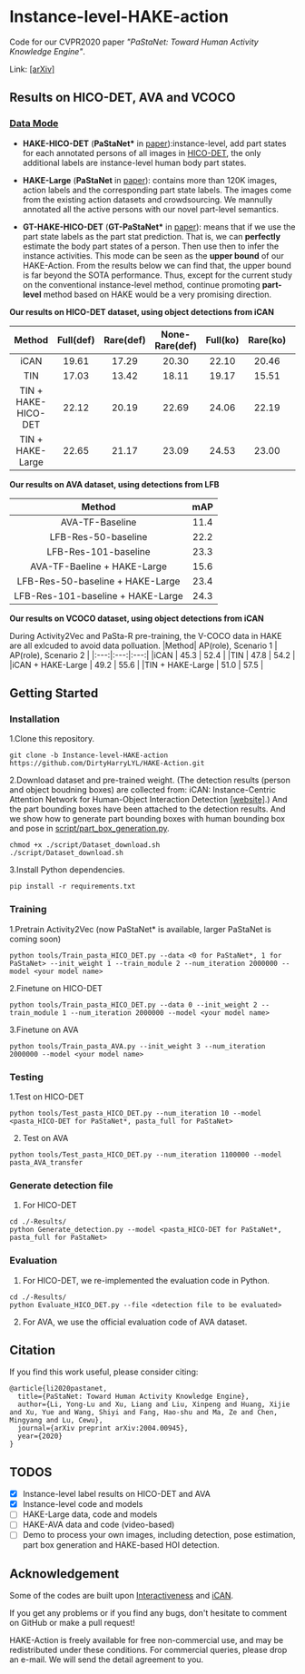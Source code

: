 # Instance-level-HAKE-action
Code for our CVPR2020 paper *"PaStaNet: Toward Human Activity Knowledge Engine"*.

Link: [[arXiv]]()

## Results on HICO-DET, AVA and VCOCO

### [Data Mode](https://github.com/DirtyHarryLYL/HAKE)
- **HAKE-HICO-DET** (**PaStaNet\*** in [paper]()):instance-level, add part states for each annotated persons of all images in [HICO-DET](http://www-personal.umich.edu/~ywchao/hico/), the only additional labels are instance-level human body part states.

- **HAKE-Large** (**PaStaNet** in [paper]()): contains more than 120K images, action labels and the corresponding part state labels. The images come from the existing action datasets and crowdsourcing. We mannully annotated all the active persons with our novel part-level semantics.

- **GT-HAKE-HICO-DET** (**GT-PaStaNet\*** in [paper]()): means that if we use the part state labels as the part stat prediction. That is, we can **perfectly** estimate the body part states of a person. Then use then to infer the instance activities. This mode can be seen as the **upper bound** of our HAKE-Action. From the results below we can find that, the upper bound is far beyond the SOTA performance. Thus, except for the current study on the conventional instance-level method, continue promoting **part-level** method based on HAKE would be a very promising direction.

**Our results on HICO-DET dataset, using object detections from iCAN**

|Method| Full(def) | Rare(def) | None-Rare(def)| Full(ko) | Rare(ko) | None-Rare(ko) |
|:---:|:---:|:---:|:---:|:---:|:---:|:---:|
|iCAN           | 19.61 | 17.29 | 20.30 | 22.10 | 20.46 | 22.59 |
|TIN            | 17.03 | 13.42 | 18.11 | 19.17 | 15.51 | 20.26 |
|TIN + HAKE-HICO-DET| 22.12 | 20.19 | 22.69 | 24.06 | 22.19 | 24.62 |
|TIN + HAKE-Large | 22.65 | 21.17 | 23.09 | 24.53 | 23.00 | 24.99 |

**Our results on AVA dataset, using detections from LFB**

|Method| mAP |
|:---:|:---:|
|AVA-TF-Baseline                 | 11.4 |
|LFB-Res-50-baseline             | 22.2 |
|LFB-Res-101-baseline            | 23.3 |
|AVA-TF-Baeline + HAKE-Large       | 15.6 |
|LFB-Res-50-baseline + HAKE-Large  | 23.4 |
|LFB-Res-101-baseline + HAKE-Large | 24.3 |

**Our results on VCOCO dataset, using object detections from iCAN**

During Activity2Vec and PaSta-R pre-training, the V-COCO data in HAKE are all exlcuded to avoid data polluation.
|Method| AP(role), Scenario 1 | AP(role), Scenario 2 |
|:---:|:---:|:---:|
|iCAN                     | 45.3 | 52.4 |
|TIN                      | 47.8 | 54.2 |
|iCAN + HAKE-Large   | 49.2 | 55.6 |
|TIN + HAKE-Large    | 51.0 | 57.5 |

## Getting Started

### Installation

1.Clone this repository.

```
git clone -b Instance-level-HAKE-action https://github.com/DirtyHarryLYL/HAKE-Action.git
```

2.Download dataset and pre-trained weight. (The detection results (person and object boudning boxes) are collected from: iCAN: Instance-Centric Attention Network for Human-Object Interaction Detection [[website]](http://chengao.vision/iCAN/).) And the part bounding boxes have been attached to the detection results. And we show how to generate part bounding boxes with human bounding box and pose in [script/part_box_generation.py](https://github.com/DirtyHarryLYL/HAKE-Action/blob/Instance-level-HAKE-Action/script/part_box_generation.py).

```
chmod +x ./script/Dataset_download.sh 
./script/Dataset_download.sh
```

3.Install Python dependencies.

```
pip install -r requirements.txt
```

### Training

1.Pretrain Activity2Vec (now PaStaNet* is available, larger PaStaNet is coming soon)

```
python tools/Train_pasta_HICO_DET.py --data <0 for PaStaNet*, 1 for PaStaNet> --init_weight 1 --train_module 2 --num_iteration 2000000 --model <your model name>
```

2.Finetune on HICO-DET

```
python tools/Train_pasta_HICO_DET.py --data 0 --init_weight 2 --train_module 1 --num_iteration 2000000 --model <your model name>
```

3.Finetune on AVA 

```
python tools/Train_pasta_AVA.py --init_weight 3 --num_iteration 2000000 --model <your model name>
```


### Testing

1.Test on HICO-DET

```
python tools/Test_pasta_HICO_DET.py --num_iteration 10 --model <pasta_HICO-DET for PaStaNet*, pasta_full for PaStaNet>
```

2. Test on AVA
```
python tools/Test_pasta_HICO_DET.py --num_iteration 1100000 --model pasta_AVA_transfer
```


### Generate detection file

1. For HICO-DET

```
cd ./-Results/
python Generate_detection.py --model <pasta_HICO-DET for PaStaNet*, pasta_full for PaStaNet>
```

### Evaluation

1. For HICO-DET, we re-implemented the evaluation code in Python.
```
cd ./-Results/
python Evaluate_HICO_DET.py --file <detection file to be evaluated>
```

2. For AVA, we use the official evaluation code of AVA dataset.


## Citation
If you find this work useful, please consider citing:
```
@article{li2020pastanet,
  title={PaStaNet: Toward Human Activity Knowledge Engine},
  author={Li, Yong-Lu and Xu, Liang and Liu, Xinpeng and Huang, Xijie and Xu, Yue and Wang, Shiyi and Fang, Hao-shu and Ma, Ze and Chen, Mingyang and Lu, Cewu},
  journal={arXiv preprint arXiv:2004.00945},
  year={2020}
}
```

## TODOS
- [x] Instance-level label results on HICO-DET and AVA
- [x] Instance-level code and models
- [ ] HAKE-Large data, code and models
- [ ] HAKE-AVA data and code (video-based)
- [ ] Demo to process your own images, including detection, pose estimation, part box generation and HAKE-based HOI detection.

## Acknowledgement

Some of the codes are built upon [Interactiveness](https://github.com/DirtyHarryLYL/Transferable-Interactiveness-Network) and [iCAN](https://github.com/vt-vl-lab/iCAN). 

If you get any problems or if you find any bugs, don't hesitate to comment on GitHub or make a pull request! 

HAKE-Action is freely available for free non-commercial use, and may be redistributed under these conditions. For commercial queries, please drop an e-mail. We will send the detail agreement to you.
